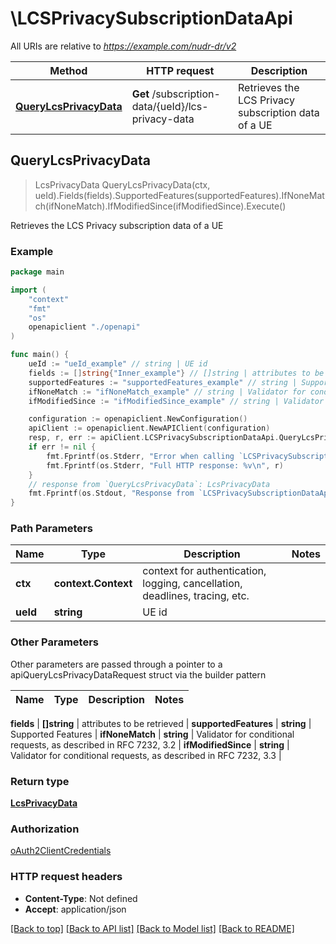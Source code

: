 # \LCSPrivacySubscriptionDataApi

All URIs are relative to *https://example.com/nudr-dr/v2*

Method | HTTP request | Description
------------- | ------------- | -------------
[**QueryLcsPrivacyData**](LCSPrivacySubscriptionDataApi.md#QueryLcsPrivacyData) | **Get** /subscription-data/{ueId}/lcs-privacy-data | Retrieves the LCS Privacy subscription data of a UE



## QueryLcsPrivacyData

> LcsPrivacyData QueryLcsPrivacyData(ctx, ueId).Fields(fields).SupportedFeatures(supportedFeatures).IfNoneMatch(ifNoneMatch).IfModifiedSince(ifModifiedSince).Execute()

Retrieves the LCS Privacy subscription data of a UE

### Example

```go
package main

import (
    "context"
    "fmt"
    "os"
    openapiclient "./openapi"
)

func main() {
    ueId := "ueId_example" // string | UE id
    fields := []string{"Inner_example"} // []string | attributes to be retrieved (optional)
    supportedFeatures := "supportedFeatures_example" // string | Supported Features (optional)
    ifNoneMatch := "ifNoneMatch_example" // string | Validator for conditional requests, as described in RFC 7232, 3.2 (optional)
    ifModifiedSince := "ifModifiedSince_example" // string | Validator for conditional requests, as described in RFC 7232, 3.3 (optional)

    configuration := openapiclient.NewConfiguration()
    apiClient := openapiclient.NewAPIClient(configuration)
    resp, r, err := apiClient.LCSPrivacySubscriptionDataApi.QueryLcsPrivacyData(context.Background(), ueId).Fields(fields).SupportedFeatures(supportedFeatures).IfNoneMatch(ifNoneMatch).IfModifiedSince(ifModifiedSince).Execute()
    if err != nil {
        fmt.Fprintf(os.Stderr, "Error when calling `LCSPrivacySubscriptionDataApi.QueryLcsPrivacyData``: %v\n", err)
        fmt.Fprintf(os.Stderr, "Full HTTP response: %v\n", r)
    }
    // response from `QueryLcsPrivacyData`: LcsPrivacyData
    fmt.Fprintf(os.Stdout, "Response from `LCSPrivacySubscriptionDataApi.QueryLcsPrivacyData`: %v\n", resp)
}
```

### Path Parameters


Name | Type | Description  | Notes
------------- | ------------- | ------------- | -------------
**ctx** | **context.Context** | context for authentication, logging, cancellation, deadlines, tracing, etc.
**ueId** | **string** | UE id | 

### Other Parameters

Other parameters are passed through a pointer to a apiQueryLcsPrivacyDataRequest struct via the builder pattern


Name | Type | Description  | Notes
------------- | ------------- | ------------- | -------------

 **fields** | **[]string** | attributes to be retrieved | 
 **supportedFeatures** | **string** | Supported Features | 
 **ifNoneMatch** | **string** | Validator for conditional requests, as described in RFC 7232, 3.2 | 
 **ifModifiedSince** | **string** | Validator for conditional requests, as described in RFC 7232, 3.3 | 

### Return type

[**LcsPrivacyData**](LcsPrivacyData.md)

### Authorization

[oAuth2ClientCredentials](../README.md#oAuth2ClientCredentials)

### HTTP request headers

- **Content-Type**: Not defined
- **Accept**: application/json

[[Back to top]](#) [[Back to API list]](../README.md#documentation-for-api-endpoints)
[[Back to Model list]](../README.md#documentation-for-models)
[[Back to README]](../README.md)

